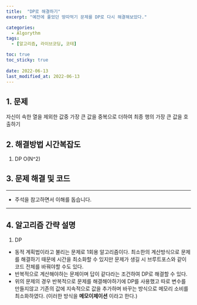 ```yaml
---
title:  "DP로 해결하기"
excerpt: "예전에 풀었던 땅따먹기 문제를 DP로 다시 해결해보았다."

categories:
  - Algorythm
tags:
  - [알고리즘, 라이브코딩, 코테]

toc: true
toc_sticky: true
 
date: 2022-06-13
last_modified_at: 2022-06-13
---
```



## 1. 문제
자신이 속한 열을 제외한 값중 가장 큰 값을 중복으로 더하여 최종 행의 가장 큰 값을 호출하기

## 2. 해결방법 시간복잡도
1. DP O(N^2)


## 3. 문제 해결 및 코드
--- 

<script src="https://gist.github.com/godhin/684d11add85d245bc7825d8c535de5b3.js"></script>

- 주석을 참고하면서 이해를 돕습니다.
---

## 4. 알고리즘 간략 설명

1. DP

- 동적 계획법이라고 불리는 문제로 1회용 알고리즘이다. 최소한의 계산방식으로 문제를 해결하기 때문에 시간을 최소화할 수 있지만 문제가 생길 시 브루트포스와 같이 코드 전체를 바꿔야할 수도 있다.
- 반복적으로 계산해야하는 문제이며 답이 같다라는 조건하여 DP로 해결할 수 있다.
- 위의 문제의 경우 반복적으로 문제를 해결해야하기에 DP를 사용했고 따로 변수를 만들지않고 기존의 값에 지속적으로 값을 추가하며 바꾸는 방식으로 메모리 소비를 최소화하였다. (이러한 방식을 **메모이제이션** 이라고 한다.)